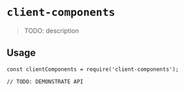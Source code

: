 # `client-components`

> TODO: description

## Usage

```
const clientComponents = require('client-components');

// TODO: DEMONSTRATE API
```
